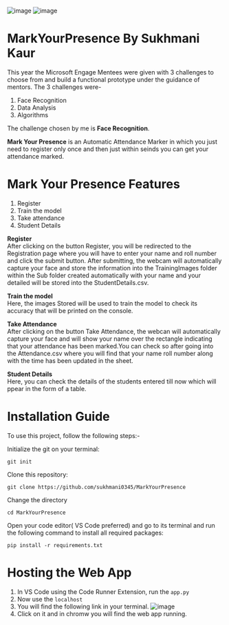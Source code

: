 ![image](https://user-images.githubusercontent.com/84336698/170666222-51473996-e7e6-4b0c-b5e3-2e907ddbd4f2.png)
![image](https://user-images.githubusercontent.com/84336698/170666159-c8babf06-dc87-4248-bc88-492017f3b2a2.png)
# MarkYourPresence By Sukhmani Kaur
This year the Microsoft Engage Mentees were given with 3 challenges to choose from and build a functional prototype under the guidance of mentors.
The 3 challenges were-
1. Face Recognition
2. Data Analysis
3. Algorithms

The challenge chosen by me is **Face Recognition**.

**Mark Your Presence** is an Automatic Attendance Marker in which you just need to register only once and then just within seinds you can get your attendance marked.

# Mark Your Presence Features
1. Register
2. Train the model
3. Take attendance
4. Student Details

**Register**<br />
After clicking on the button Register, you will be redirected to the Registration page where you will have to enter your name and roll number and click the submit button. After submitting, the webcam will automatically capture your face and store the information into the TrainingImages folder within the Sub folder created automatically with your name and your detailed will be stored into the StudentDetails.csv.

**Train the model**<br />
Here, the images Stored will be used to train the model to check its accuracy that will be printed on the console.

**Take Attendance**<br />
After clicking on the button Take Attendance, the webcan will automatically capture your face and will show your name over the rectangle indicating that your attendance has been marked.You can check so after going into the Attendance.csv where you will find that your name roll number along with the time has been updated in the sheet.

**Student Details**<br />
Here, you can check the details of the students entered till now which will ppear in the form of a table.

# Installation Guide
To use this project, follow the following steps:-

Initialize the git on your terminal:<br />
```
git init
```
Clone this repository:<br />
```
git clone https://github.com/sukhmani0345/MarkYourPresence
```
Change the directory<br />
```
cd MarkYourPresence
```
Open your code editor( VS Code preferred) and go to its terminal and run the following command to install all required packages:<br />
```
pip install -r requirements.txt
```

# Hosting the Web App
1. In VS Code using the Code Runner Extension, run the ```app.py```
2. Now use the ```localhost``` 
3. You will find the following link in your terminal.
![image](https://user-images.githubusercontent.com/84336698/170680982-17df7b94-1bf8-4e25-9a0e-37e277c11590.png)
4. Click on it and in chromw you will find the web app running.
